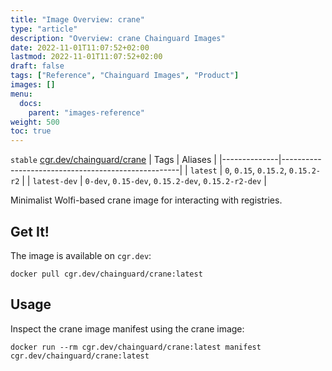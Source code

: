 ```yaml
---
title: "Image Overview: crane"
type: "article"
description: "Overview: crane Chainguard Images"
date: 2022-11-01T11:07:52+02:00
lastmod: 2022-11-01T11:07:52+02:00
draft: false
tags: ["Reference", "Chainguard Images", "Product"]
images: []
menu:
  docs:
    parent: "images-reference"
weight: 500
toc: true
---
```


`stable` [cgr.dev/chainguard/crane](https://github.com/chainguard-images/images/tree/main/images/crane)
| Tags         | Aliases                                            |
|--------------|----------------------------------------------------|
| `latest`     | `0`, `0.15`, `0.15.2`, `0.15.2-r2`                 |
| `latest-dev` | `0-dev`, `0.15-dev`, `0.15.2-dev`, `0.15.2-r2-dev` |



Minimalist Wolfi-based crane image for interacting with registries.

## Get It!

The image is available on `cgr.dev`:

```
docker pull cgr.dev/chainguard/crane:latest
```

## Usage

Inspect the crane image manifest using the crane image:

```
docker run --rm cgr.dev/chainguard/crane:latest manifest cgr.dev/chainguard/crane:latest
```


